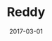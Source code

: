---
title: Reddy 
articlename: >-
  Patient and Partner Feedback Reports to Improve Statin Medication Adherence: A Randomized Control Trial
date: 2017-03-01
summary: >-
  Simple nudges such as reminders and feedback reports to either a patient or a partner may facilitate improved medication adherence.
authors: >-
  Ashok Reddy, Tiffany L. Huseman, Anne Canamucio, Steven C. Marcus, David A. AschK, evin Volpp, Judith A. Long
source: 'https://link.springer.com/article/10.1007%2Fs11606-016-3858-0'
---